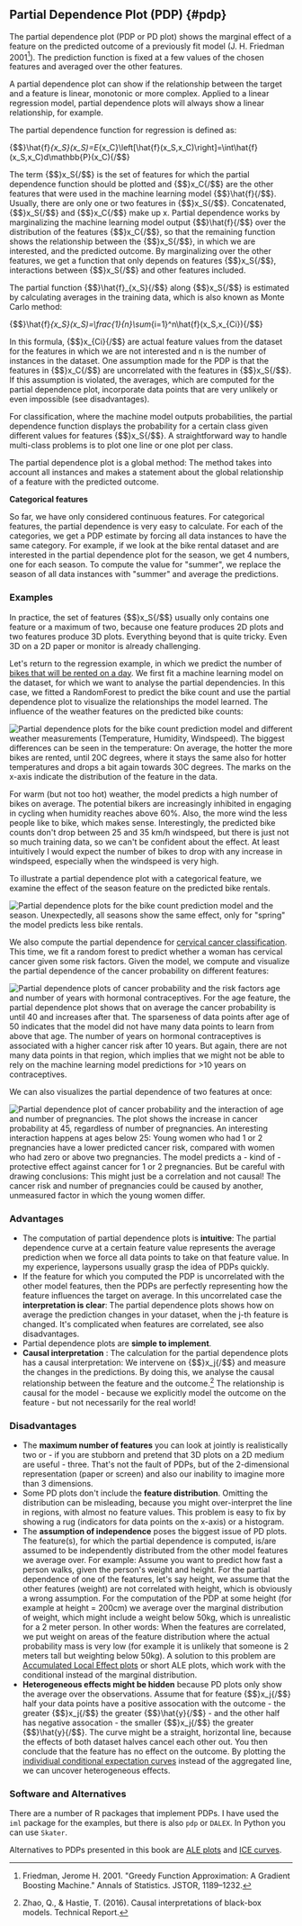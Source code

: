 

## Partial Dependence Plot (PDP) {#pdp}

The partial dependence plot (PDP or PD plot) shows the marginal effect of a feature on the predicted outcome of a previously fit model (J. H. Friedman 2001[^Friedman2001]). 
The prediction function is fixed at a few values of the chosen features and averaged over the other features.

<!-- *Keywords: partial dependence plots, PDP, PD plot, marginal means, predictive margins, marginal effects* -->


A partial dependence plot can show if the relationship between the target and a feature is linear, monotonic or more complex.
Applied to a linear regression model, partial dependence plots will always show a linear relationship, for example.

The partial dependence function for regression is defined as:

{$$}\hat{f}_{x_S}(x_S)=E_{x_C}\left[\hat{f}(x_S,x_C)\right]=\int\hat{f}(x_S,x_C)d\mathbb{P}(x_C){/$$}

The term {$$}x_S{/$$} is the set of features for which the partial dependence function should be plotted and {$$}x_C{/$$} are the other features that were used in the machine learning model {$$}\hat{f}{/$$}.
Usually, there are only one or two features in {$$}x_S{/$$}.
Concatenated, {$$}x_S{/$$} and {$$}x_C{/$$} make up x.
Partial dependence works by marginalizing the machine learning model output {$$}\hat{f}{/$$} over the distribution of the features {$$}x_C{/$$}, so that the remaining function shows the relationship between the {$$}x_S{/$$}, in which we are interested, and the predicted outcome.
By marginalizing over the other features, we get a function that only depends on features {$$}x_S{/$$}, interactions between {$$}x_S{/$$} and other features included.

The partial function {$$}\hat{f}_{x_S}{/$$} along {$$}x_S{/$$} is estimated by calculating averages in the training data, which is also known as Monte Carlo method:

{$$}\hat{f}_{x_S}(x_S)=\frac{1}{n}\sum_{i=1}^n\hat{f}(x_S,x_{Ci}){/$$}

In this formula, {$$}x_{Ci}{/$$} are actual feature values from the dataset for the features in which we are not interested and n is the number of instances in the dataset.
One assumption made for the PDP is that the features in {$$}x_C{/$$} are uncorrelated with the features in {$$}x_S{/$$}. 
If this assumption is violated, the averages, which are computed for the partial dependence plot, incorporate data points that are very unlikely or even impossible (see disadvantages).

For classification, where the machine model outputs probabilities, the partial dependence function displays the probability for a certain class given different values for features {$$}x_S{/$$}.
A straightforward way to handle multi-class problems is to plot one line or one plot per class.


The partial dependence plot is a global method:
The method takes into account all instances and makes a statement about the global relationship of a feature with the predicted outcome.



**Categorical features**

So far, we have only considered continuous features.
For categorical features, the partial dependence is very easy to calculate.
For each of the categories, we get a PDP estimate by forcing all data instances to have the same category.
For example, if we look at the bike rental dataset and are interested in the partial dependence plot for the season,  we get 4 numbers, one for each season.
To compute the value for "summer", we replace the season of all data instances with "summer" and average the predictions.



### Examples
In practice, the set of features {$$}x_S{/$$} usually only contains one feature or a maximum of two, because one feature produces 2D plots and two features produce 3D plots.
Everything beyond that is quite tricky.
Even 3D on a 2D paper or monitor is already challenging.

Let's return to the regression example, in which we predict the number of [bikes that will be rented on a day](#bike-data).
We first fit a machine learning model on the dataset, for which we want to analyse the partial dependencies.
In this case, we fitted a RandomForest to predict the bike count and use the partial dependence plot to visualize the relationships the model learned.
The influence of the weather features on the predicted bike counts:

![Partial dependence plots for the bike count prediction model and different weather measurements (Temperature, Humidity, Windspeed). The biggest differences can be seen in the temperature: On average, the hotter the more bikes are rented, until 20C degrees, where it stays the same also for hotter temperatures and drops a bit again towards 30C degrees. The marks on the x-axis indicate the distribution of the feature in the data.](images/pdp-bike-1.png)

For warm (but not too hot) weather, the model predicts a high number of bikes on average.
The potential bikers are increasingly inhibited in engaging in cycling when humidity reaches above 60%.
Also, the more wind the less people like to bike, which makes sense.
Interestingly, the predicted bike counts don't drop between 25 and 35 km/h windspeed, but there is just not so much training data, so we can't be confident about the effect.
At least intuitively I would expect the number of bikes to drop with any increase in windspeed, especially when the windspeed is very high.


To illustrate a partial dependence plot with a categorical feature, we examine the effect of the season feature on the predicted bike rentals.

![Partial dependence plots for the bike count prediction model and the season. Unexpectedly, all seasons show the same effect, only for "spring" the model predicts less bike rentals.](images/pdp-bike-cat-1.png)


We also compute the partial dependence for [cervical cancer classification](#cervical).
This time, we fit a random forest to predict whether a woman has cervical cancer given some risk factors. 
Given the model, we compute and visualize the partial dependence of the cancer probability on different features: 

![Partial dependence plots of cancer probability and the risk factors age and number of years with hormonal contraceptives. For the age feature, the partial dependence plot shows that on average the cancer probability is until 40 and increases after that. The sparseness of data points after age of 50 indicates that the model did not have many data points to learn from above that age. The number of years on hormonal contraceptives is associated with a higher cancer risk after 10 years. But again, there are not many data points in that region, which implies that we might not be able to rely on the machine learning model predictions for >10 years on contraceptives.](images/pdp-cervical-1.png)

We can also visualizes the partial dependence of two features at once:

![Partial dependence plot of cancer probability and the interaction of age and number of pregnancies. The plot shows the increase in cancer probability at 45, regardless of number of pregnancies. An interesting interaction happens at ages below 25: Young women who had 1 or 2 pregnancies have a lower predicted cancer risk, compared with women who had zero or above two pregnancies. The model predicts a - kind of - protective effect against cancer for 1 or 2 pregnancies. But be careful with drawing conclusions: This might just be a correlation and not causal! The cancer risk and number of pregnancies could be caused by another, unmeasured factor in which the young women differ.](images/pdp-cervical-2d-1.png)





### Advantages 
- The computation of partial dependence plots is **intuitive**: 
The partial dependence curve at a certain feature value represents the average prediction when we force all data points to take on that feature value. 
In my experience, laypersons usually grasp the idea of PDPs quickly.
- If the feature for which you computed the PDP is uncorrelated with the other model features, then the PDPs are perfectly representing how the feature influences the target on average.
In this uncorrelated case the **interpretation is clear**: 
The partial dependence plots shows how on average the prediction changes in your dataset, when the j-th feature is changed. 
It's complicated when features are correlated, see also disadvantages.
- Partial dependence plots are **simple to implement**.
- **Causal interpretation** : The calculation for the partial dependence plots has a causal interpretation: 
We intervene on {$$}x_j{/$$} and measure the changes in the predictions. 
By doing this, we analyse the causal relationship between the feature and the outcome.[^pdpCausal]
The relationship is causal for the model - because we explicitly model the outcome on the feature - but not necessarily for the real world!


### Disadvantages
- The **maximum number of features** you can look at jointly is realistically two or - if you are stubborn and pretend that 3D plots on a 2D medium are useful - three.
That's not the fault of PDPs, but of the 2-dimensional representation (paper or screen) and also our inability to imagine more than 3 dimensions.
- Some PD plots don't include the **feature distribution**. 
Omitting the distribution can be misleading, because you might over-interpret the line in regions, with almost no feature values.
This problem is easy to fix by showing a rug (indicators for data points on the x-axis) or a histogram.
- The **assumption of independence** poses the biggest issue of PD plots. 
The feature(s), for which the partial dependence is computed, is/are assumed to be independently distributed from the other model features we average over.
For example: Assume you want to predict how fast a person walks, given the person's weight and height. 
For the partial dependence of one of the features, let's say height, we assume that the other features (weight) are not correlated with height, which is obviously a wrong assumption. 
For the computation of the PDP at some height (for example at height = 200cm) we average over the marginal distribution of weight, which might include a weight below 50kg, which is unrealistic for a 2 meter person. 
In other words: When the features are correlated, we put weight on areas of the feature distribution where the actual probability mass is very low (for example it is unlikely that someone is 2 meters tall but weighting below 50kg).
A solution to this problem are [Accumulated Local Effect plots](#ale) or short ALE plots, which work with the conditional instead of the marginal distribution.
- **Heterogeneous effects might be hidden** because PD plots only show the average over the observations. 
Assume that for feature {$$}x_j{/$$} half your data points have a positive assocation with the outcome - the greater {$$}x_j{/$$} the greater {$$}\hat{y}{/$$} - and the other half has negative assocation - the smaller {$$}x_j{/$$} the greater {$$}\hat{y}{/$$}.
The curve might be a straight, horizontal line, because the effects of both dataset halves cancel each other out. 
You then conclude that the feature has no effect on the outcome. 
By plotting the [individiual conditional expectation curves](#ice) instead of the aggregated line, we can uncover heterogeneous effects.


### Software and Alternatives

There are a number of R packages that implement PDPs. 
I have used the `iml` package for the examples, but there is also `pdp` or `DALEX`.
In Python you can use `Skater`.

Alternatives to PDPs presented in this book are [ALE plots](#ale) and [ICE curves](#ice).



[^Friedman2001]: Friedman, Jerome H. 2001. "Greedy Function Approximation: A Gradient Boosting Machine." Annals of Statistics. JSTOR, 1189–1232.

[^pdpCausal]: Zhao, Q., & Hastie, T. (2016). Causal interpretations of black-box models. Technical Report.
